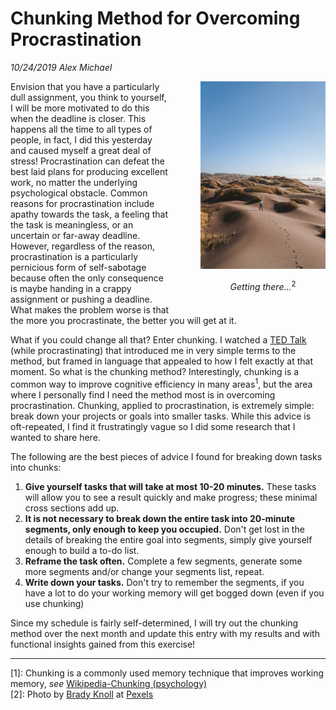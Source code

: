 # Chunking Method for Overcoming Procrastination

*10/24/2019*
*Alex Michael*

<div style='float: right; text-align: center; padding: 0 0 10px 50px'>
<img src='img/wanderer.jfif' height='300'>
<p><i>Getting there...</i><sup>2</sup></p>
</div>

Envision that you have a particularly dull assignment, you think to yourself, I will be more motivated to do this when the deadline is closer.  This happens all the time to all types of people, in fact, I did this yesterday and caused myself a great deal of stress!  Procrastination can defeat the best laid plans for producing excellent work, no matter the underlying psychological obstacle.  Common reasons for procrastination include apathy towards the task, a feeling that the task is meaningless, or an uncertain or far-away deadline.  However, regardless of the reason, procrastination is a particularly pernicious form of self-sabotage because often the only consequence is maybe handing in a crappy assignment or pushing a deadline.  What makes the problem worse is that the more you procrastinate, the better you will get at it.

What if you could change all that?  Enter chunking.  I watched a [TED Talk](https://www.youtube.com/watch?v=TQMbvJNRpLE) (while procrastinating) that introduced me in very simple terms to the method, but framed in language that appealed to how I felt exactly at that moment.  So what is the chunking method?  Interestingly, chunking is a common way to improve cognitive efficiency in many areas<sup>1</sup>, but the area where I personally find I need the method most is in overcoming procrastination.  Chunking, applied to procrastination, is extremely simple: break down your projects or goals into smaller tasks.  While this advice is oft-repeated, I find it frustratingly vague so I did some research that I wanted to share here.

The following are the best pieces of advice I found for breaking down tasks into chunks:
1. __Give yourself tasks that will take at most 10-20 minutes.__  These tasks will allow you to see a result quickly and make progress; these minimal cross sections add up.
1. __It is not necessary to break down the entire task into 20-minute segments, only enough to keep you occupied.__ Don't get lost in the details of breaking the entire goal into segments, simply give yourself enough to build a to-do list.
1. __Reframe the task often.__ Complete a few segments, generate some more segments and/or change your segments list, repeat.
1. __Write down your tasks.__ Don't try to remember the segments, if you have a lot to do your working memory will get bogged down (even if you use chunking)

Since my schedule is fairly self-determined, I will try out the chunking method over the next month and update this entry with my results and with functional insights gained from this exercise!

---
\[1\]: Chunking is a commonly used memory technique that improves working memory, *see* [Wikipedia-Chunking (psychology)](https://en.wikipedia.org/wiki/Chunking_(psychology)) <br />
\[2\]: Photo by [Brady Knoll](https://www.pexels.com/@trvlust) at [Pexels](https://www.pexels.com/)